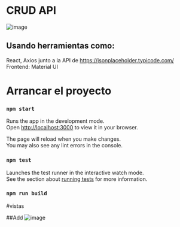 # CRUD API

![image](https://user-images.githubusercontent.com/76276463/182082371-f44024d6-be24-4e6d-99bb-5be9fb1baea1.png)


## Usando herramientas como:

React, Axios junto a la API de https://jsonplaceholder.typicode.com/
Frontend:  Material UI

# Arrancar el proyecto
### `npm start`

Runs the app in the development mode.\
Open [http://localhost:3000](http://localhost:3000) to view it in your browser.

The page will reload when you make changes.\
You may also see any lint errors in the console.

### `npm test`

Launches the test runner in the interactive watch mode.\
See the section about [running tests](https://facebook.github.io/create-react-app/docs/running-tests) for more information.

### `npm run build`

#vistas 

##Add
![image](https://user-images.githubusercontent.com/76276463/182082518-dd11dc4f-7e94-4634-b32d-8f3acf1a1a12.png)

